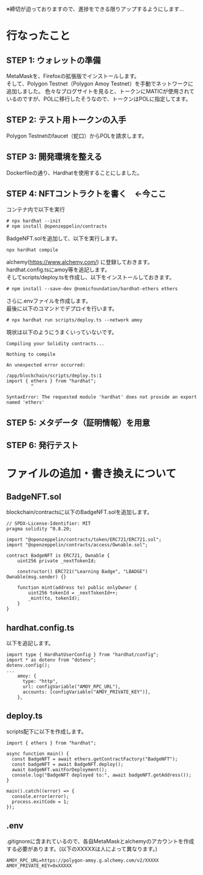 ※締切が迫っておりますので、進捗をできる限りアップするようにします...
# 行なったこと
## STEP 1: ウォレットの準備
MetaMaskを、Firefoxの拡張版でインストールします。  
そして、Polygon Testnet（Polygon Amoy Testnet）を手動でネットワークに追加しました。
色々なブログサイトを見ると、トークンにMATICが使用されているのですが、POLに移行したそうなので、トークンはPOLに指定してます。
## STEP 2: テスト用トークンの入手
Polygon Testnetのfaucet（蛇口）からPOLを請求します。
## STEP 3: 開発環境を整える
Dockerfileの通り、Hardhatを使用することにしました。
## STEP 4: NFTコントラクトを書く　**←今ここ**
コンテナ内で以下を実行
```
# npx hardhat --init
# npm install @openzeppelin/contracts
```
BadgeNFT.solを追加して、以下を実行します。
```
npx hardhat compile
```
alchemy(https://www.alchemy.com/) に登録しておきます。  
hardhat.config.tsにamoy等を追記します。  
そしてscripts/deploy.tsを作成し、以下をインストールしておきます。  
```
# npm install --save-dev @nomicfoundation/hardhat-ethers ethers
```
さらに.envファイルを作成します。  
最後に以下のコマンドでデプロイを行います。
```
# npx hardhat run scripts/deploy.ts --network amoy
```
現状は以下のようにうまくいっていないです。
```
Compiling your Solidity contracts...

Nothing to compile

An unexpected error occurred:

/app/blockchain/scripts/deploy.ts:1
import { ethers } from "hardhat";
         ^

SyntaxError: The requested module 'hardhat' does not provide an export named 'ethers'
```
## STEP 5: メタデータ（証明情報）を用意
## STEP 6: 発行テスト



# ファイルの追加・書き換えについて
## BadgeNFT.sol
blockchain/contractsに以下のBadgeNFT.solを追加します。
```
// SPDX-License-Identifier: MIT
pragma solidity ^0.8.20;

import "@openzeppelin/contracts/token/ERC721/ERC721.sol";
import "@openzeppelin/contracts/access/Ownable.sol";

contract BadgeNFT is ERC721, Ownable {
    uint256 private _nextTokenId;

    constructor() ERC721("Learning Badge", "LBADGE") Ownable(msg.sender) {}

    function mint(address to) public onlyOwner {
        uint256 tokenId = _nextTokenId++;
        _mint(to, tokenId);
    }
}
```
## hardhat.config.ts
以下を追記します。
```
import type { HardhatUserConfig } from "hardhat/config";
import * as dotenv from "dotenv";
dotenv.config();
...
    amoy: {
      type: "http",
      url: configVariable("AMOY_RPC_URL"),
      accounts: [configVariable("AMOY_PRIVATE_KEY")],
    },
```
## deploy.ts
scripts配下に以下を作成します。
```
import { ethers } from "hardhat";

async function main() {
  const BadgeNFT = await ethers.getContractFactory("BadgeNFT");
  const badgeNFT = await BadgeNFT.deploy();
  await badgeNFT.waitForDeployment();
  console.log("BadgeNFT deployed to:", await badgeNFT.getAddress());
}

main().catch((error) => {
  console.error(error);
  process.exitCode = 1;
});
```
## .env
.gitignoreに含まれているので、各自MetaMaskとalchemyのアカウントを作成する必要があります。(以下のXXXXXは人によって異なります。)
```
AMOY_RPC_URL=https://polygon-amoy.g.alchemy.com/v2/XXXXX
AMOY_PRIVATE_KEY=0xXXXXX
```